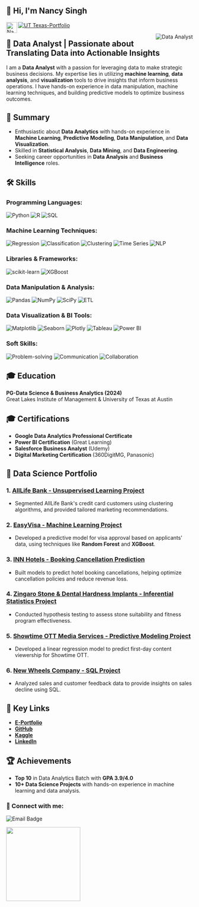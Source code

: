 ## 👋 Hi, I'm Nancy Singh  
<a href="https://www.linkedin.com/in/nancysingh0612/"> <img align="left" src="https://raw.githubusercontent.com/yushi1007/yushi1007/main/images/linkedin.svg" alt="Nancy Singh | LinkedIn" width="29px"/> </a>  

<a href="https://nancy-singh-portfolio.com"> <img alt="UT Texas-Portfolio" src="https://img.shields.io/badge/Portfolio-%23FF7F32.svg?style=for-the-badge&logoColor=Orange"/> </a>  

<a> <img align="right" alt="Data Analyst" src="https://img.shields.io/badge/Profile%20Views-6379-1abc9c.svg"/> </a>  


## 🚀 Data Analyst | Passionate about Translating Data into Actionable Insights

I am a **Data Analyst** with a passion for leveraging data to make strategic business decisions. My expertise lies in utilizing **machine learning**, **data analysis**, and **visualization** tools to drive insights that inform business operations. I have hands-on experience in data manipulation, machine learning techniques, and building predictive models to optimize business outcomes.

## 🎯 Summary

- Enthusiastic about **Data Analytics** with hands-on experience in **Machine Learning**, **Predictive Modeling**, **Data Manipulation**, and **Data Visualization**.
- Skilled in **Statistical Analysis**, **Data Mining**, and **Data Engineering**.
- Seeking career opportunities in **Data Analysis** and **Business Intelligence** roles.

## 🛠️ Skills

### Programming Languages:
![Python](https://img.shields.io/badge/Python-3776AB?style=for-the-badge&logo=python&logoColor=white)
![R](https://img.shields.io/badge/R-276DC3?style=for-the-badge&logo=r&logoColor=white)
![SQL](https://img.shields.io/badge/SQL-4479A1?style=for-the-badge&logo=mysql&logoColor=white)

### Machine Learning Techniques:
![Regression](https://img.shields.io/badge/Regression-FFD700?style=for-the-badge&logo=linear&logoColor=white)
![Classification](https://img.shields.io/badge/Classification-1E90FF?style=for-the-badge&logo=classification&logoColor=white)
![Clustering](https://img.shields.io/badge/Clustering-8A2BE2?style=for-the-badge&logo=kmeans&logoColor=white)
![Time Series](https://img.shields.io/badge/Time_Series-008080?style=for-the-badge&logo=chart&logoColor=white)
![NLP](https://img.shields.io/badge/NLP-4B0082?style=for-the-badge&logo=nltk&logoColor=white)

### Libraries & Frameworks:
![scikit-learn](https://img.shields.io/badge/scikit--learn-F7931E?style=for-the-badge&logo=scikit-learn&logoColor=white)
![XGBoost](https://img.shields.io/badge/XGBoost-3A8F0C?style=for-the-badge&logo=xgboost&logoColor=white)

### Data Manipulation & Analysis:
![Pandas](https://img.shields.io/badge/Pandas-150458?style=for-the-badge&logo=pandas&logoColor=white)
![NumPy](https://img.shields.io/badge/Numpy-013243?style=for-the-badge&logo=numpy&logoColor=white)
![SciPy](https://img.shields.io/badge/SciPy-8A7F8E?style=for-the-badge&logo=sciPy&logoColor=white)
![ETL](https://img.shields.io/badge/ETL-0E4A66?style=for-the-badge&logo=etl&logoColor=white)

### Data Visualization & BI Tools:
![Matplotlib](https://img.shields.io/badge/Matplotlib-0A0A23?style=for-the-badge&logo=matplotlib&logoColor=white)
![Seaborn](https://img.shields.io/badge/Seaborn-3A7E7A?style=for-the-badge&logo=seaborn&logoColor=white)
![Plotly](https://img.shields.io/badge/Plotly-2E2A47?style=for-the-badge&logo=plotly&logoColor=white)
![Tableau](https://img.shields.io/badge/Tableau-E97627?style=for-the-badge&logo=tableau&logoColor=white)
![Power BI](https://img.shields.io/badge/Power%20BI-F2C811?style=for-the-badge&logo=powerbi&logoColor=white)

### Soft Skills:
![Problem-solving](https://img.shields.io/badge/Problem%20Solving-1D976D?style=for-the-badge&logo=problem-solving&logoColor=white)
![Communication](https://img.shields.io/badge/Communication-00A6A6?style=for-the-badge&logo=communication&logoColor=white)
![Collaboration](https://img.shields.io/badge/Collaboration-4A90E2?style=for-the-badge&logo=collaboration&logoColor=white)

## 🎓 Education

**PG-Data Science & Business Analytics (2024)**  
Great Lakes Institute of Management & University of Texas at Austin

## 🎓 Certifications
- **Google Data Analytics Professional Certificate**
- **Power BI Certification** (Great Learning)
- **Salesforce Business Analyst** (Udemy)
- **Digital Marketing Certification** (360DigitMG, Panasonic)

## 💼 Data Science Portfolio

### 1. [AllLife Bank - Unsupervised Learning Project](https://github.com/Nancy-06-datascientist/Nancy-Data-Science-Projects/blob/main/Nancy_Singh_UnsupervisedLearning_Project_2Feb2025%20(1).ipynb)  
- Segmented AllLife Bank's credit card customers using clustering algorithms, and provided tailored marketing recommendations.

### 2. [EasyVisa - Machine Learning Project](https://github.com/Nancy-06-datascientist/Nancy-Data-Science-Projects/blob/main/Nancy_Singh_Machine%20Learning2_Project_12Jan2025-1.ipynb)  
- Developed a predictive model for visa approval based on applicants' data, using techniques like **Random Forest** and **XGBoost**.

### 3. [INN Hotels - Booking Cancellation Prediction](https://github.com/Nancy-06-datascientist/Nancy-Data-Science-Projects/blob/main/Nancy%20Singh_Machine%20Learning%201_Project_15dec2024.ipynb)  
- Built models to predict hotel booking cancellations, helping optimize cancellation policies and reduce revenue loss.

### 4. [Zingaro Stone & Dental Hardness Implants - Inferential Statistics Project](https://github.com/Nancy-06-datascientist/Nancy-Data-Science-Projects/blob/main/Nancy%20Singh%20Inferential%20Statistics%20Project.ipynb)  
- Conducted hypothesis testing to assess stone suitability and fitness program effectiveness.

### 5. [Showtime OTT Media Services - Predictive Modeling Project](https://github.com/Nancy-06-datascientist/Nancy-Data-Science-Projects/blob/main/Nancy%20Singh_Predictive%20Modeling%20Project_17Nov24.ipynb)  
- Developed a linear regression model to predict first-day content viewership for Showtime OTT.

### 6. [New Wheels Company - SQL Project](https://github.com/Nancy-06-datascientist/Nancy-Data-Science-Projects/blob/main/NancySingh_SQL_Project.sql)  
- Analyzed sales and customer feedback data to provide insights on sales decline using SQL.

## 🔑 Key Links

- **[E-Portfolio](https://nancy-singh-portfolio.com)**
- **[GitHub](https://github.com/Nancy-06-datascientist)**
- **[Kaggle](https://www.kaggle.com/nancysingh)**
- **[LinkedIn](https://www.linkedin.com/in/nancysingh0612/)**

## 🏆 Achievements

- **Top 10** in Data Analytics Batch with **GPA 3.9/4.0**
- **10+ Data Science Projects** with hands-on experience in machine learning and data analysis.

### 🤝 Connect with me:
<p>
  <img src="https://img.shields.io/badge/Email-nancyofficial06126@gmail.com-yellow.svg" alt="Email Badge"/>
</p>
<img src="https://github.com/user-attachments/assets/aafd43f2-3eaa-4ae3-860e-d23ddbe0fc7f" width="200"/>
